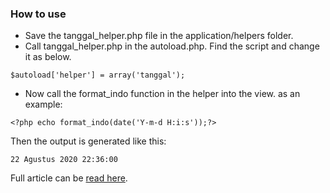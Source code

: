 ### How to use
- Save the tanggal_helper.php file in the application/helpers folder.
- Call tanggal_helper.php in the autoload.php. Find the script and change it as below.<br>
```
$autoload['helper'] = array('tanggal');
```
- Now call the format_indo function in the helper into the view. as an example:<br>
```
<?php echo format_indo(date('Y-m-d H:i:s'));?>
```
Then the output is generated like this:
```
22 Agustus 2020 22:36:00
```
Full article can be <a href="https://www.teknowebapp.com/post/membuat-format-tanggal-indonesia-di-codeigniter.html">read here</a>.
